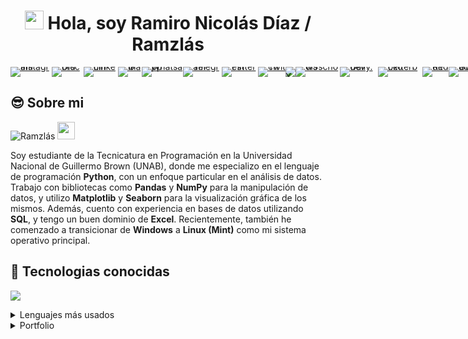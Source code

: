 <h1 align="center"> <img src="https://media.giphy.com/media/hvRJCLFzcasrR4ia7z/giphy.gif" width="30px">  Hola, soy Ramiro Nicolás Díaz / Ramzlás</h1> 

<p align="left" style="display: flex; gap: 0; line-height: 0;">
    <a href="https://www.instagram.com/ramidiazzzz/" target="_blank">
      <img src="https://img.shields.io/badge/Instagram-E1306C?style=for-the-badge&logo=Instagram&logoColor=white" alt="Instagram"></a>
    <a href="" target="_blank">
      <img src="https://img.shields.io/badge/Discord-5865F2?style=for-the-badge&logo=discord&logoColor=white" alt="Discord"></a>
    <a href="https://www.linkedin.com/in/ramironicolasdiaz/" target="_blank">
      <img src="https://img.shields.io/badge/LinkedIn-0A66C2?style=for-the-badge&logo=linkedin&logoColor=white" alt="Linkedin"></a>
    <a href="mailto:ramironicolasdiazz@gmail.com" target="_blank">
      <img src="https://img.shields.io/badge/Gmail-C71610?style=for-the-badge&logo=gmail&logoColor=white" alt="Gmail"></a>
    <a href="https://wa.me/5491160243817" target="_blank">
      <img src="https://img.shields.io/badge/Whatsapp-25C266?style=for-the-badge&logo=whatsapp&logoColor=white" alt="Whatsapp"></a>
    <a href="" target="_blank">
      <img src="https://img.shields.io/badge/Telegram-0088CC?style=for-the-badge&logo=telegram&logoColor=white" alt="Telegram"></a>
    <a href="" target="_blank">
      <img src="https://img.shields.io/badge/Pinterest-E60023?style=for-the-badge&logo=pinterest&logoColor=white" alt="Pinterest"></a>
    <a href="https://www.twitch.tv/ramzlas" target="_blank">
      <img src="https://img.shields.io/badge/Twitch-8956FB?style=for-the-badge&logo=twitch&logoColor=white" alt="Twitch"></a>
    <a href="https://x.com/rami_diazz" target="_blank">
      <img src="https://img.shields.io/badge/X-14171A?style=for-the-badge&logo=x&logoColor=white" alt="X"></a>
    <a href="https://www.w3profile.com/ramzl%C3%A1s" target="_blank">
      <img src="https://img.shields.io/badge/w3schools-4CAF50?style=for-the-badge&logo=w3schools&logoColor=white" alt="w3schools"></a>
    <a href="https://app.daily.dev/ramzlas" target="_blank">
      <img src="https://img.shields.io/badge/Daily.dev-5f37e9?style=for-the-badge&logo=daily.dev&logoColor=white" alt="Daily.dev"></a>
    <a href="https://letterboxd.com/ramzlas/" target="_blank">
      <img src="https://img.shields.io/badge/Letterboxd-ff8000?style=for-the-badge&logo=letterboxd&logoColor=white" alt="Letterboxd"></a>    
    <a href="" target="_blank">
      <img src="https://img.shields.io/badge/Reddit-FF5700?style=for-the-badge&logo=reddit&logoColor=white" alt="Reddit"></a>
    <a href="https://www.goodreads.com/ramzlas" target="_blank">
      <img src="https://img.shields.io/badge/Goodreads-00635d?style=for-the-badge&logo=goodreads&logoColor=white" alt="Goodreads"></a>
</p>

<h2>😎 Sobre mi</h2>
<p align="left"> <img src="https://komarev.com/ghpvc/?username=Ramzlas&label=Profile%20views&color=2a9d8f&style=for-the-badge" alt="Ramzlás"/> <img src="https://emojis.slackmojis.com/emojis/images/1531849430/4246/blob-sunglasses.gif?1531849430" width="28"/> </p>
<p align="left">Soy estudiante de la Tecnicatura en Programación en la Universidad Nacional de Guillermo Brown (UNAB), donde me especializo en el lenguaje de programación <strong>Python</strong>, con un enfoque particular en el análisis de datos. Trabajo con bibliotecas como <strong>Pandas</strong> y <strong>NumPy</strong> para la manipulación de datos, y utilizo <strong>Matplotlib</strong> y <strong>Seaborn</strong> para la visualización gráfica de los mismos. Además, cuento con experiencia en bases de datos utilizando <strong>SQL</strong>, y tengo un buen dominio de <strong>Excel</strong>. Recientemente, también he comenzado a transicionar de <strong>Windows</strong> a <strong>Linux (Mint)</strong> como mi sistema operativo principal.</p>


<h2>🔧 Tecnologias conocidas</h2>
<p align="left">
  <a href="https://skillicons.dev">
    <img src="https://skillicons.dev/icons?i=html,css,javascript,ruby,python,postgresql,github,linux,mint,sublime&theme=dark&perline=5"/>
  </a>

<details>
  <summary>Lenguajes más usados</summary>
    <p align="center">
    <a href="https://github.com/Ramzlas">
        <img src="https://github-readme-stats.vercel.app/api/top-langs/?username=Ramzlas&layout=compact" alt="Lenguajes más usados">
    </a>
</p>
</details>

<details>
  <summary>Portfolio</summary>
</br>
  <pre>Pendiente... ⏲️</pre>
</details>
